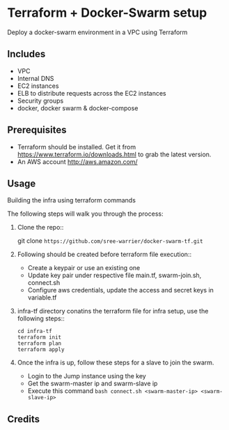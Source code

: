 # Terraform + Docker-Swarm setup

Deploy a docker-swarm environment in a VPC using Terraform

Includes
--------

* VPC
* Internal DNS
* EC2 instances
* ELB to distribute requests across the EC2 instances
* Security groups
* docker, docker swarm & docker-compose


Prerequisites
-------------

* Terraform should be installed. Get it from https://www.terraform.io/downloads.html to grab the latest version.
* An AWS account http://aws.amazon.com/

Usage
-----

Building the infra using terraform commands

The following steps will walk you through the process:

1. Clone the repo::

      git clone `https://github.com/sree-warrier/docker-swarm-tf.git`

2. Following should be created before terraform file execution::

    - Create a keypair or use an existing one
    - Update key pair under respective file main.tf, swarm-join.sh, connect.sh
    - Configure aws credentials, update the access and secret keys in variable.tf

3. infra-tf directory conatins the terraform file for infra setup, use the following steps::

      ```
      cd infra-tf
      terraform init
      terraform plan
      terraform apply
      ```

4. Once the infra is up, follow these steps for a slave to join the swarm.

    - Login to the Jump instance using the key
    - Get the swarm-master ip and swarm-slave ip
    - Execute this command
      ```bash connect.sh <swarm-master-ip> <swarm-slave-ip>```

## Credits